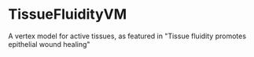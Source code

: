 # TissueFluidityVM
A vertex model for active tissues, as featured in "Tissue fluidity promotes epithelial wound healing"
